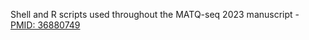 
Shell and R scripts used throughout the MATQ-seq 2023 manuscript - [PMID: 36880749](https://journals.asm.org/doi/10.1128/mbio.03557-22)
